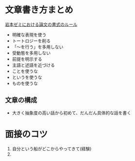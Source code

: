 # 文章書き方まとめ

[岩本ゼミにおける論文の書式のルール](https://note.com/iwasemi/n/ndb7fd31ce480)

* 明確な表現を使う
* トートロジーを削る
* 「〜を行う」を多用しない
* 受動態を多用しない
* 前提を明示する
* 主語と述語を近づける
* ことを使うな
* というを使うな
* ものを使うな

## 文章の構成
* 大きく抽象度の高い話から初めて、だんだん具体的な話を書く


# 面接のコツ
1. 自分という船がどこからやってきて(経験)
1. 